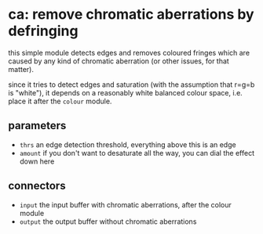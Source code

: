 # ca: remove chromatic aberrations by defringing

this simple module detects edges and removes coloured fringes
which are caused by any kind of chromatic aberration (or other issues,
for that matter).

since it tries to detect edges and saturation (with the assumption that r=g=b
is "white"), it depends on a reasonably white balanced colour space, i.e. place
it after the `colour` module.

## parameters

* `thrs` an edge detection threshold, everything above this is an edge
* `amount` if you don't want to desaturate all the way, you can dial the effect down here

## connectors

* `input` the input buffer with chromatic aberrations, after the colour module
* `output` the output buffer without chromatic aberrations

